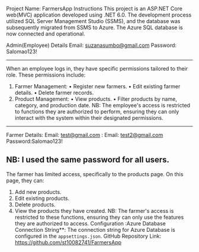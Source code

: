 Project Name: FarmersApp
Instructions
This project is an ASP.NET Core web(MVC) application developed using .NET 6.0. The development process utilized SQL Server Management Studio (SSMS), and the database was subsequently migrated from SSMS to Azure. The Azure SQL database is now connected and operational.

Admin(Employee) Details
Email: suzanasumbo@gmail.com
Password: Salomao123!

------------------------------------------------------------------------------------------------------------------------------------------------------------------------------------------------
When an employee logs in, they have specific permissions tailored to their role. These permissions include:
1.	Farmer Management:
•	Register new farmers.
•	Edit existing farmer details.
•	Delete farmer records.
2.	Product Management:
•	View products.
•	Filter products by name, category, and production date.
NB: The employee's access is restricted to functions they are authorized to perform, ensuring they can only interact with the system within their designated permissions.
-----------------------------------------------------------------------------------------------------------------------------------------------------------------------------------------
Farmer Details: 
Email: test@gmail.com : 
Email: test2@gmail.com
Password:Salomao123!

NB: I used the same password for all users.
-----------------------------------------------------------------------------------------------------------------------------------------------------------------------------------------
The farmer has limited access, specifically to the products page. On this page, they can:
1.	Add new products.
2.	Edit existing products.
3.	Delete products.
4.	View the products they have created.
NB: The farmer's access is restricted to these functions, ensuring they can only use the features they are authorized to access.
Configuration :Azure Database Connection String**: The connection string for Azure 
Database is configured in the `appsettings.json`.
GitHub Repository Link: https://github.com/st10082741/FarmersApp



